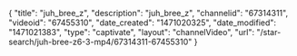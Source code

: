 {
    "title": "juh_bree_z",
    "description": "juh_bree_z",
    "channelid": "67314311",
    "videoid": "67455310",
    "date_created": "1471020325",
    "date_modified": "1471021383",
    "type": "captivate",
    "layout": "channelVideo",
    "url": "\/star-search\/juh-bree-z6-3-mp4\/67314311-67455310"
}